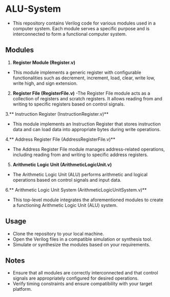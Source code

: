 # ALU-System
- This repository contains Verilog code for various modules used in a computer system. Each module serves a specific purpose and is interconnected to form a functional computer system.

## Modules
1. **Register Module (Register.v)**
 - This module implements a generic register with configurable functionalities such as decrement, increment, load, clear, write low, write high, and sign extension.

2. **Register File (RegisterFile.v)**
 -The Register File module acts as a collection of registers and scratch registers. It allows reading from and writing to specific registers based on control signals.

3.** Instruction Register (InstructionRegister.v)**
 - This module implements an Instruction Register that stores instruction data and can load data into appropriate bytes during write operations.

4.** Address Register File (AddressRegisterFile.v)**
 - The Address Register File module manages address-related operations, including reading from and writing to specific address registers.

5. **Arithmetic Logic Unit (ArithmeticLogicUnit.v)**
 - The Arithmetic Logic Unit (ALU) performs arithmetic and logical operations based on control signals and input data.

6.** Arithmetic Logic Unit System (ArithmeticLogicUnitSystem.v)**
 - This top-level module integrates the aforementioned modules to create a functioning Arithmetic Logic Unit (ALU) system.

## Usage
- Clone the repository to your local machine.
- Open the Verilog files in a compatible simulation or synthesis tool.
- Simulate or synthesize the modules based on your requirements.

## Notes
- Ensure that all modules are correctly interconnected and that control signals are appropriately configured for desired operations.
- Verify timing constraints and ensure compatibility with your target platform.
